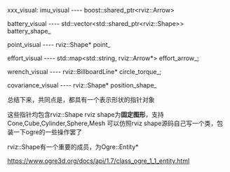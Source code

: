 xxx_visual:
imu_visual ---- boost::shared_ptr\<rviz::Arrow>

battery_visual ---- std::vector\<std::shared_ptr\<rviz::Shape>> battery_shape_

point_visual ---- rviz::Shape* point_

effort_visual ---- std::map\<std::string, rviz::Arrow*> effort_arrow_;

wrench_visual ---- rviz::BillboardLine* circle_torque_;

covariance_visual ---- rviz::Shape* position_shape_

总结下来，共同点是，都具有一个表示形状的指针对象

这些指针均包含rviz::Shape
rviz shape为**固定图形**，支持Cone,Cube,Cylinder,Sphere,Mesh
可以仿照rviz shape源码自己写一个类，包装一下ogre的一些操作罢了

rviz::Shape有一个重要的成员，为Ogre::Entity*

https://www.ogre3d.org/docs/api/1.7/class_ogre_1_1_entity.html